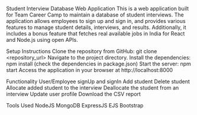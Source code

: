 Student Interview Database Web Application
This is a web application built for Team Career Camp to maintain a database of student interviews. The application allows employees to sign up and sign in, and provides various features to manage student details, interviews, and results. Additionally, it includes a bonus feature that fetches real available jobs in India for React and Node.js using open APIs.

Setup Instructions
Clone the repository from GitHub: git clone <repository_url>
Navigate to the project directory.
Install the dependencies: npm install (check the dependencies in package.json)
Start the server: npm start
Access the application in your browser at http://localhost:8000

Functionality
User/Employee signUp and signIn
Add student
Delete student
Allocate added student to the interview
Deallocate the student from an interview
Update user profile
Download the CSV report

Tools Used
NodeJS
MongoDB
ExpressJS
EJS
Bootstrap
